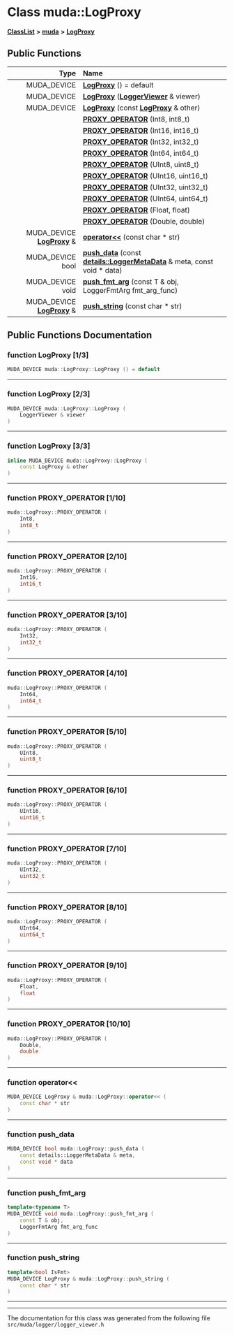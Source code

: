 

# Class muda::LogProxy



[**ClassList**](annotated.md) **>** [**muda**](namespacemuda.md) **>** [**LogProxy**](classmuda_1_1_log_proxy.md)










































## Public Functions

| Type | Name |
| ---: | :--- |
|  MUDA\_DEVICE | [**LogProxy**](#function-logproxy-13) () = default<br> |
|  MUDA\_DEVICE | [**LogProxy**](#function-logproxy-23) ([**LoggerViewer**](classmuda_1_1_logger_viewer.md) & viewer) <br> |
|  MUDA\_DEVICE | [**LogProxy**](#function-logproxy-33) (const [**LogProxy**](classmuda_1_1_log_proxy.md) & other) <br> |
|   | [**PROXY\_OPERATOR**](#function-proxy_operator-110) (Int8, int8\_t) <br> |
|   | [**PROXY\_OPERATOR**](#function-proxy_operator-210) (Int16, int16\_t) <br> |
|   | [**PROXY\_OPERATOR**](#function-proxy_operator-310) (Int32, int32\_t) <br> |
|   | [**PROXY\_OPERATOR**](#function-proxy_operator-410) (Int64, int64\_t) <br> |
|   | [**PROXY\_OPERATOR**](#function-proxy_operator-510) (UInt8, uint8\_t) <br> |
|   | [**PROXY\_OPERATOR**](#function-proxy_operator-610) (UInt16, uint16\_t) <br> |
|   | [**PROXY\_OPERATOR**](#function-proxy_operator-710) (UInt32, uint32\_t) <br> |
|   | [**PROXY\_OPERATOR**](#function-proxy_operator-810) (UInt64, uint64\_t) <br> |
|   | [**PROXY\_OPERATOR**](#function-proxy_operator-910) (Float, float) <br> |
|   | [**PROXY\_OPERATOR**](#function-proxy_operator-1010) (Double, double) <br> |
|  MUDA\_DEVICE [**LogProxy**](classmuda_1_1_log_proxy.md) & | [**operator&lt;&lt;**](#function-operator) (const char \* str) <br> |
|  MUDA\_DEVICE bool | [**push\_data**](#function-push_data) (const [**details::LoggerMetaData**](classmuda_1_1details_1_1_logger_meta_data.md) & meta, const void \* data) <br> |
|  MUDA\_DEVICE void | [**push\_fmt\_arg**](#function-push_fmt_arg) (const T & obj, LoggerFmtArg fmt\_arg\_func) <br> |
|  MUDA\_DEVICE [**LogProxy**](classmuda_1_1_log_proxy.md) & | [**push\_string**](#function-push_string) (const char \* str) <br> |




























## Public Functions Documentation




### function LogProxy [1/3]

```C++
MUDA_DEVICE muda::LogProxy::LogProxy () = default
```




<hr>



### function LogProxy [2/3]

```C++
MUDA_DEVICE muda::LogProxy::LogProxy (
    LoggerViewer & viewer
) 
```




<hr>



### function LogProxy [3/3]

```C++
inline MUDA_DEVICE muda::LogProxy::LogProxy (
    const LogProxy & other
) 
```




<hr>



### function PROXY\_OPERATOR [1/10]

```C++
muda::LogProxy::PROXY_OPERATOR (
    Int8,
    int8_t
) 
```




<hr>



### function PROXY\_OPERATOR [2/10]

```C++
muda::LogProxy::PROXY_OPERATOR (
    Int16,
    int16_t
) 
```




<hr>



### function PROXY\_OPERATOR [3/10]

```C++
muda::LogProxy::PROXY_OPERATOR (
    Int32,
    int32_t
) 
```




<hr>



### function PROXY\_OPERATOR [4/10]

```C++
muda::LogProxy::PROXY_OPERATOR (
    Int64,
    int64_t
) 
```




<hr>



### function PROXY\_OPERATOR [5/10]

```C++
muda::LogProxy::PROXY_OPERATOR (
    UInt8,
    uint8_t
) 
```




<hr>



### function PROXY\_OPERATOR [6/10]

```C++
muda::LogProxy::PROXY_OPERATOR (
    UInt16,
    uint16_t
) 
```




<hr>



### function PROXY\_OPERATOR [7/10]

```C++
muda::LogProxy::PROXY_OPERATOR (
    UInt32,
    uint32_t
) 
```




<hr>



### function PROXY\_OPERATOR [8/10]

```C++
muda::LogProxy::PROXY_OPERATOR (
    UInt64,
    uint64_t
) 
```




<hr>



### function PROXY\_OPERATOR [9/10]

```C++
muda::LogProxy::PROXY_OPERATOR (
    Float,
    float
) 
```




<hr>



### function PROXY\_OPERATOR [10/10]

```C++
muda::LogProxy::PROXY_OPERATOR (
    Double,
    double
) 
```




<hr>



### function operator&lt;&lt; 

```C++
MUDA_DEVICE LogProxy & muda::LogProxy::operator<< (
    const char * str
) 
```




<hr>



### function push\_data 

```C++
MUDA_DEVICE bool muda::LogProxy::push_data (
    const details::LoggerMetaData & meta,
    const void * data
) 
```




<hr>



### function push\_fmt\_arg 

```C++
template<typename T>
MUDA_DEVICE void muda::LogProxy::push_fmt_arg (
    const T & obj,
    LoggerFmtArg fmt_arg_func
) 
```




<hr>



### function push\_string 

```C++
template<bool IsFmt>
MUDA_DEVICE LogProxy & muda::LogProxy::push_string (
    const char * str
) 
```




<hr>

------------------------------
The documentation for this class was generated from the following file `src/muda/logger/logger_viewer.h`

